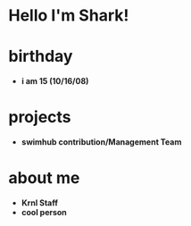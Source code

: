 # Hello I'm Shark!
# birthday
- **i am 15 (10/16/08)**
# projects
- **swimhub contribution/Management Team**

# about me
- **Krnl Staff**
- **cool person**


